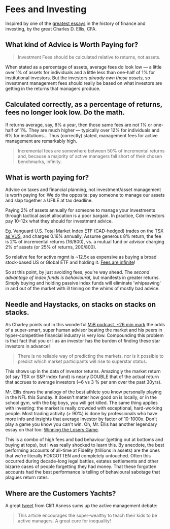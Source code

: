 # Fees and Investing 

Inspired by one of the [greatest essays][4] in the history of finance and investing, by the great Charles D. Ellis, CFA.

## What kind of Advice is Worth Paying for?

> Investment Fees should be calculated relative to returns, not assets.

When stated as a percentage of assets, average fees do look low — a little over 1% of assets for individuals and a little less than one-half of 1% for institutional investors. But the investors *already own those assets*, so investment management fees should really be based on what investors are getting in the returns that managers produce. 

## Calculated correctly, as a percentage of returns, fees no longer look low. Do the math. 

If returns average, say, 8% a year, then those same fees are not 1% or one-half of 1%. They are much higher — typically over 12% for individuals and 6% for institutions... Thus (correctly) stated, management fees for active management are remarkably high. 

> Incremental fees are somewhere between 50% of incremental returns and, because a majority of active managers fall short of their chosen benchmarks, infinity.

## What is worth paying for? 

Advice on taxes and financial planning, not investment/asset management is worth paying for.  We do the opposite: pay someone to manage our assets and slap together a UFILE at tax deadline.

Paying 2% of assets annually for someone to manage your investments through tactical asset allocation is a poor bargain. In practice, Cdn investors pay 10-12x what they should for investment advice.

Eg. Vanguard U.S. Total Market Index ETF (CAD-hedged) trades on the [TSX as VUS][1], and charges 0.16% annually.  Assume generous 8% return, the fee is 2% of incremental returns (16/800), vs. a mutual fund or advisor charging 2% of assets (or 25% of returns, 200/800).  

So relative fee for active mgmt is ~12.5x as expensive as buying a broad stock-based US or Global ETF and holding it. [Fees are infinite][2]! 

So at this point, by just avoiding fees, you're way ahead.  The *second advantage of index funds is behavioural*, but manifests in greater returns.  Simply buying and holding passive index funds will eliminate 'whipsawing' in and out of the market with ill timing on the whims of mostly bad advice.

## Needle and Haystacks, on stacks on stacks on stacks.

As Charley points out in this wonderful [MiB podcast, ~26 min mark][3] the odds of a super-smart, super human advisor beating the market and his peers in hyper-competitive financial industry is very low.  Compounding this problem is that fact that you or I as an investor has the burden of finding these star investors in advance!  

> There is no reliable way of predicting the markets, nor is it possible to predict which market participants will rise to superstar status.

This shows up in the data of investor returns.  Amazingly the market return (of say TSX or S&P index fund) is nearly DOUBLE that of the actual return that accrues to average investors (~6 vs 3 % per ann over the past 30yrs).  

Mr. Ellis draws the analogy of the best athlete you know personally playing in the NFL this Sunday.  It doesn't matter how good on is locally, or in the school gym, with the big boys, you will get killed.  The same thing applies with investing: the market is really crowded with exceptional, hard-working people.  Most trading activity (> 90%) is done by professionals who have more info and insights that average investor by factor of 10-1000x.  Don't play a game you know you can't win.   Oh, Mr. Ellis has another legendary essay on that too: [Winning the Losers Game][5].

This is a combo of high fees and bad behaviour (getting out at bottoms and buying at tops), but I was really shocked to learn this.  By anecdote, the best performing accounts of all-time at Fidelity (trillions in assets) are the ones that we're literally FORGOTTEN and completely untouched.  Often this occurred during decade-long legal battles, estates settlements and other bizarre cases of people forgetting they had money.  That these forgotten accounts had the best performance is telling of behavioural sabotage that plagues return rates.

## Where are the Customers Yachts? 

A great [tweet][6] from Cliff Asness sums up the active management debate: 

> This article encourages the super-wealthy to teach their kids to be active managers. A great cure for inequality! 

[1]: https://research.tdwaterhouse.ca/research/public/ETFsProfile/Summary/ca/VUS 
[2]: https://github.com/DeBraid/investing-notes/blob/master/ellis-losers-game.md
[3]: http://www.ritholtz.com/blog/2015/04/masters-in-business-charley-ellis/
[4]: https://blogs.cfainstitute.org/investor/2012/06/28/investment-management-fees-are-much-higher-than-you-think/
[5]: https://www.ifa.com/pdfs/ellis_charles_the_losers_game_1975.pdf
[6]: https://twitter.com/Cimmerian999/status/649947415726956544